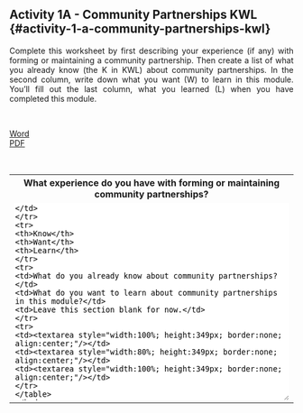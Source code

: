 ## Activity 1A - Community Partnerships KWL {#activity-1-a-community-partnerships-kwl}

<p style="text-align:justify">Complete this worksheet by first describing your experience (if any) with forming or maintaining a community partnership. Then create a list of what you already know (the K in KWL) about community partnerships. In the second column, write down what you want (W) to learn in this module. You’ll fill out the last column, what you learned (L) when you have completed this module.</p>
<br>
<p><i class="fa fa-file-word-o" style="font-size:24px;color:blue;"></i><a href="./docs/Activity_1A.docx" target="_blank"> Word</a><br><i class="fa fa-file-pdf-o" style="font-size:24px;color:red;"></i><a href="./docs/Activity_1A.pdf" target="_blank"> PDF</a><br></p>
<br>

<table class="table-format2"><tr>
<th colspan="3">What experience do you have with forming or maintaining community partnerships?</th>
</tr>
<tr>
<td colspan="3"><textarea style="width: 100%; height: 350px; border: none;"/></td>
</tr>
<tr>
<th>Know</th>
<th>Want</th>
<th>Learn</th>
</tr>
<tr>
<td>What do you already know about community partnerships? </td>
<td>What do you want to learn about community partnerships in this module?</td>
<td>Leave this section blank for now.</td>
</tr>
<tr>
<td><textarea style="width:100%; height:349px; border:none; align:center;"/></td>
<td><textarea style="width:80%; height:349px; border:none; align:center;"/></td>
<td><textarea style="width:100%; height:349px; border:none; align:center;"/></td>
</tr>
</table>